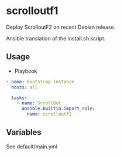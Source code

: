 # scrolloutf1

Deploy ScrolloutF2 on recent Debian release.  

Ansible translation of the install.sh script.

## Usage


* Playbook

```yaml
- name: bootstrap instance
  hosts: all

  tasks:
    - name: ScrollOut
      ansible.builtin.import_role:
        name: scrolloutf1
```

## Variables

See default/main.yml
